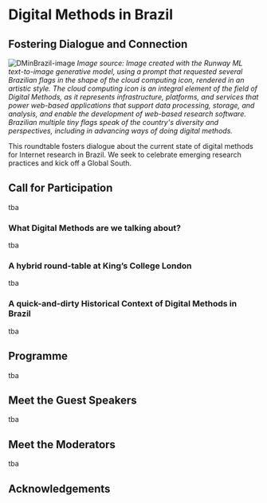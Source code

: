 # Digital Methods in Brazil 
## Fostering Dialogue and Connection 
![DMinBrazil-image](https://github.com/user-attachments/assets/62775c2e-a6bf-4ed9-aece-3282270bcdc8)
*Image source: Image created with the Runway ML text-to-image generative model, using a prompt that requested several Brazilian flags in the shape of the cloud computing icon, rendered in an artistic style. The cloud computing icon is an integral element of the field of Digital Methods, as it represents infrastructure, platforms, and services that power web-based applications that support data processing, storage, and analysis, and enable the development of web-based research software. Brazilian multiple tiny flags speak of the country's diversity and perspectives, including in advancing ways of doing digital methods.*

This roundtable fosters dialogue about the current state of digital methods for Internet research in Brazil. We seek to celebrate emerging research practices and kick off a Global South.
## Call for Participation
tba
### What Digital Methods are we talking about?
tba
### A hybrid round-table at King’s College London
tba
### A quick-and-dirty Historical Context of Digital Methods in Brazil
tba
## Programme
tba
## Meet the Guest Speakers
tba
## Meet the Moderators
tba
## Acknowledgements
